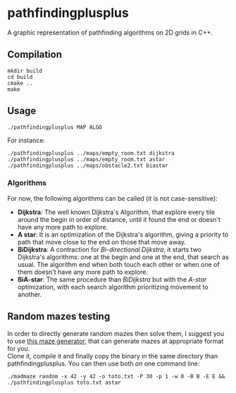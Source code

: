 # pathfindingplusplus

A graphic representation of pathfinding algorithms on 2D grids in C++.


## Compilation

    mkdir build
    cd build
    cmake ..
    make


## Usage

    ./pathfindingplusplus MAP ALGO

For instance:

    ./pathfindingplusplus ../maps/empty_room.txt dijkstra
    ./pathfindingplusplus ../maps/empty_room.txt astar
    ./pathfindingplusplus ../maps/obstacle2.txt biastar



### Algorithms

For now, the following algorithms can be called (it is not case-sensitive):

- **Dijkstra**: The well known Dijkstra's Algorithm, that explore every tile around the begin in order of distance, until it found the end or doesn't have any more path to explore.
- **A star**: It is an optimization of the Dijkstra's algorithm, giving a priority to path that move close to the end on those that move away.
- **BiDijkstra**: A contraction for *Bi-directional Dijkstra*, it starts two Dijkstra's algorithms: one at the begin and one at the end, that search as usual. The algorithm end when both touch each other or when one of them doesn't have any more path to explore.
- **BiA-star**: The same procedure than *BiDijkstra* but with the *A-star* optimization, with each search algorithm prioritizing movement to another.



## Random mazes testing

In order to directly generate random mazes then solve them, I suggest you to use [this maze generator](https://github.com/Aracthor/madmaze), that can generate mazes at appropriate format for you.  
Clone it, compile it and finally copy the binary in the same directory than pathfindingplusplus. You can then use both on one command line:

    ./madmaze random -x 42 -y 42 -o toto.txt -P 30 -p 1 -w 0 -B B -E E && ./pathfindingplusplus toto.txt astar
